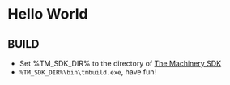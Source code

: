 # Hello World



## BUILD

* Set %TM_SDK_DIR% to the directory of [The Machinery SDK][1]
* `%TM_SDK_DIR%\bin\tmbuild.exe`, have fun!



[1]:https://ourmachinery.com/download.html
